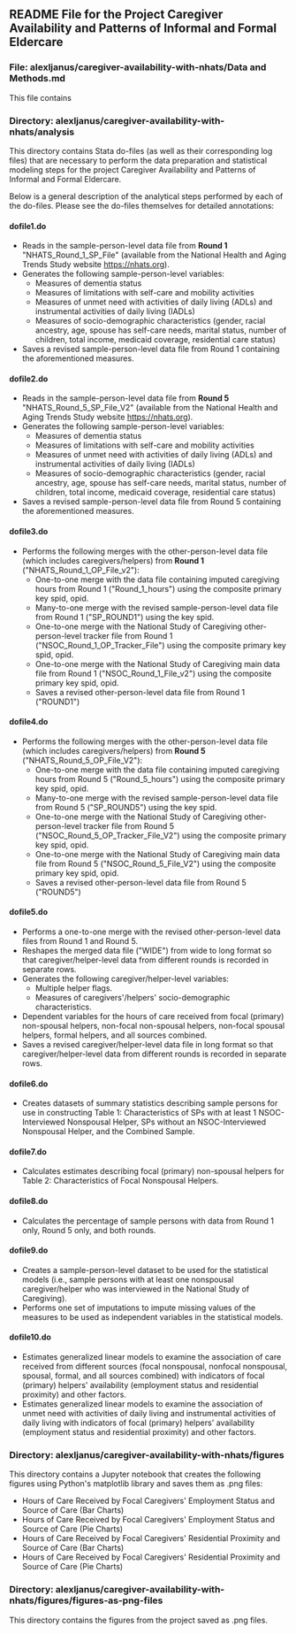 ## README File for the Project Caregiver Availability and Patterns of Informal and Formal Eldercare

### File: alexljanus/caregiver-availability-with-nhats/Data and Methods.md

This file contains

### Directory: alexljanus/caregiver-availability-with-nhats/analysis

This directory contains Stata do-files (as well as their corresponding log files) that are necessary to perform the data preparation and statistical modeling steps for the project Caregiver Availability and Patterns of Informal and Formal Eldercare.

Below is a general description of the analytical steps performed by each of the do-files. Please see the do-files themselves for detailed annotations:
#### dofile1.do
- Reads in the sample-person-level data file from **Round 1** "NHATS_Round_1_SP_File" (available from the National Health and Aging Trends Study website https://nhats.org).
- Generates the following sample-person-level variables:
  - Measures of dementia status
  - Measures of limitations with self-care and mobility activities
  - Measures of unmet need with activities of daily living (ADLs) and instrumental activities of daily living (IADLs)
  - Measures of socio-demographic characteristics (gender, racial ancestry, age, spouse has self-care needs, marital status, number of children, total income, medicaid coverage, residential care status)
- Saves a revised sample-person-level data file from Round 1 containing the aforementioned measures.

#### dofile2.do
- Reads in the sample-person-level data file from **Round 5** "NHATS_Round_5_SP_File_V2" (available from the National Health and Aging Trends Study website https://nhats.org).
- Generates the following sample-person-level variables:
  - Measures of dementia status
  - Measures of limitations with self-care and mobility activities
  - Measures of unmet need with activities of daily living (ADLs) and instrumental activities of daily living (IADLs)
  - Measures of socio-demographic characteristics (gender, racial ancestry, age, spouse has self-care needs, marital status, number of children, total income, medicaid coverage, residential care status)
- Saves a revised sample-person-level data file from Round 5 containing the aforementioned measures.

#### dofile3.do
- Performs the following merges with the other-person-level data file (which includes caregivers/helpers) from **Round 1** ("NHATS_Round_1_OP_File_v2"):
  - One-to-one merge with the data file containing imputed caregiving hours from Round 1 ("Round_1_hours") using the composite primary key spid, opid.
  - Many-to-one merge with the revised sample-person-level data file from Round 1 ("SP_ROUND1") using the key spid.
  - One-to-one merge with the National Study of Caregiving other-person-level tracker file from Round 1 ("NSOC_Round_1_OP_Tracker_File") using the composite primary key spid, opid.
  - One-to-one merge with the National Study of Caregiving main data file from Round 1 ("NSOC_Round_1_File_v2") using the composite primary key spid, opid.
  - Saves a revised other-person-level data file from Round 1 ("ROUND1")

#### dofile4.do
- Performs the following merges with the other-person-level data file (which includes caregivers/helpers) from **Round 5** ("NHATS_Round_5_OP_File_V2"):
  - One-to-one merge with the data file containing imputed caregiving hours from Round 5 ("Round_5_hours") using the composite primary key spid, opid.
  - Many-to-one merge with the revised sample-person-level data file from Round 5 ("SP_ROUND5") using the key spid.
  - One-to-one merge with the National Study of Caregiving other-person-level tracker file from Round 5 ("NSOC_Round_5_OP_Tracker_File_V2") using the composite primary key spid, opid.
  - One-to-one merge with the National Study of Caregiving main data file from Round 5 ("NSOC_Round_5_File_V2") using the composite primary key spid, opid.
  - Saves a revised other-person-level data file from Round 5 ("ROUND5")

#### dofile5.do
- Performs a one-to-one merge with the revised other-person-level data files from Round 1 and Round 5.
- Reshapes the merged data file ("WIDE") from wide to long format so that caregiver/helper-level data from different rounds is recorded in separate rows. 
- Generates the following caregiver/helper-level variables:
  - Multiple helper flags.
  - Measures of caregivers'/helpers' socio-demographic characteristics.
- Dependent variables for the hours of care received from focal (primary) non-spousal helpers, non-focal non-spousal helpers, non-focal spousal helpers, formal helpers, and all sources combined. 
- Saves a revised caregiver/helper-level data file in long format so that caregiver/helper-level data from different rounds is recorded in separate rows.

#### dofile6.do
- Creates datasets of summary statistics describing sample persons for use in constructing Table 1: Characteristics of SPs with at least 1 NSOC-Interviewed Nonspousal Helper, SPs without an NSOC-Interviewed Nonspousal Helper, and the Combined Sample.

#### dofile7.do
- Calculates estimates describing focal (primary) non-spousal helpers for Table 2: Characteristics of Focal Nonspousal Helpers.

#### dofile8.do
- Calculates the percentage of sample persons with data from Round 1 only, Round 5 only, and both rounds.

#### dofile9.do
- Creates a sample-person-level dataset to be used for the statistical models (i.e., sample persons with at least one nonspousal caregiver/helper who was interviewed in the National Study of Caregiving).
- Performs one set of imputations to impute missing values of the measures to be used as independent variables in the statistical models.

#### dofile10.do
- Estimates generalized linear models to examine the association of care received from different sources (focal nonspousal, nonfocal nonspousal, spousal, formal, and all sources combined) with indicators of focal (primary) helpers' availability (employment status and residential proximity) and other factors.
- Estimates generalized linear models to examine the association of unmet need with activities of daily living and instrumental activities of daily living with indicators of focal (primary) helpers' availability (employment status and residential proximity) and other factors.

### Directory: alexljanus/caregiver-availability-with-nhats/figures

This directory contains a Jupyter notebook that creates the following figures using Python's matplotlib library and saves them as .png files:
- Hours of Care Received by Focal Caregivers' Employment Status and Source of Care (Bar Charts)
- Hours of Care Received by Focal Caregivers' Employment Status and Source of Care (Pie Charts)
- Hours of Care Received by Focal Caregivers' Residential Proximity and Source of Care (Bar Charts)
- Hours of Care Received by Focal Caregivers' Residential Proximity and Source of Care (Pie Charts)

### Directory: alexljanus/caregiver-availability-with-nhats/figures/figures-as-png-files

This directory contains the figures from the project saved as .png files.
